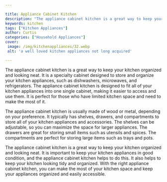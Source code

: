 ```yaml
---

title: Appliance Cabinet Kitchen
description: "The appliance cabinet kitchen is a great way to keep your kitchen organized and looking neat. It is a specialty cabinet designed t...check it out to learn"
keywords: kitchen
tags: ["Kitchen Appliances"]
author: Curtis
categories: ["Household Appliances"]
cover: 
 image: /img/kitchenappliances/32.webp
 alt: 'a well loved kitchen appliances not long acquired'

---
```


The appliance cabinet kitchen is a great way to keep your kitchen organized and looking neat. It is a specialty cabinet designed to store and organize your kitchen appliances, such as dishwashers, microwaves, and refrigerators. The appliance cabinet kitchen is designed to fit all of your kitchen appliances into one single cabinet, making it easier to access and use them. It is perfect for those who have limited kitchen space and need to make the most of it.

The appliance cabinet kitchen is usually made of wood or metal, depending on your preference. It typically has shelves, drawers, and compartments to store all of your kitchen appliances and accessories. The shelves can be adjustable, so you can maximize the space for larger appliances. The drawers are great for storing small items such as utensils and spices. The compartments are perfect for storing large items such as trays and pots.

The appliance cabinet kitchen is a great way to keep your kitchen organized and looking neat. It is important to keep your kitchen appliances in good condition, and the appliance cabinet kitchen helps to do this. It also helps to keep your kitchen looking tidy and organized. With the right appliance cabinet kitchen, you can make the most of your kitchen space and keep your appliances organized and easily accessible.
